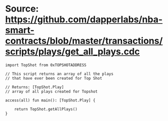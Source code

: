 # Source: https://github.com/dapperlabs/nba-smart-contracts/blob/master/transactions/scripts/plays/get_all_plays.cdc

```
import TopShot from 0xTOPSHOTADDRESS

// This script returns an array of all the plays 
// that have ever been created for Top Shot

// Returns: [TopShot.Play]
// array of all plays created for Topshot

access(all) fun main(): [TopShot.Play] {

    return TopShot.getAllPlays()
}
```